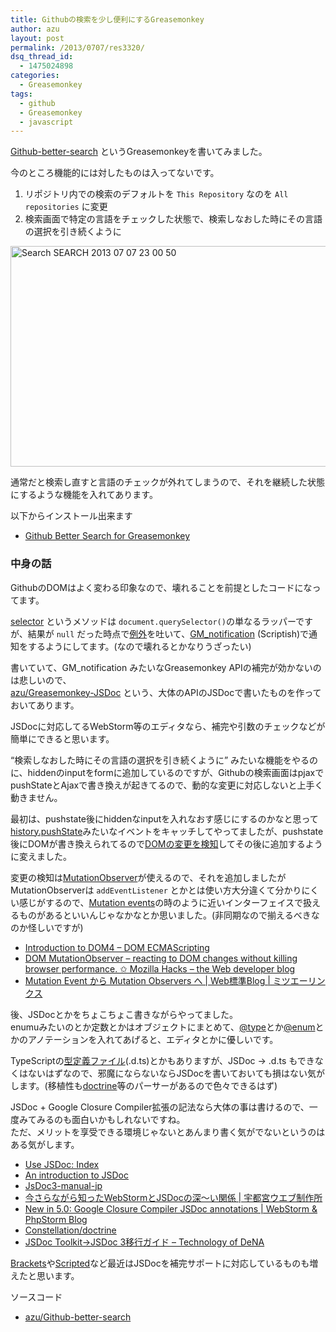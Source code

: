 ```yaml
---
title: Githubの検索を少し便利にするGreasemonkey
author: azu
layout: post
permalink: /2013/0707/res3320/
dsq_thread_id:
  - 1475024898
categories:
  - Greasemonkey
tags:
  - github
  - Greasemonkey
  - javascript
---
```

[Github-better-search][1] というGreasemonkeyを書いてみました。

今のところ機能的には対したものは入ってないです。

1.  リポジトリ内での検索のデフォルトを `This Repository` なのを `All repositories` に変更
2.  検索画面で特定の言語をチェックした状態で、検索しなおした時にその言語の選択を引き続くように

<img src="https://efcl.info/wp-content/uploads/2013/07/cb498ea76d7c8264f149a244cb6dc088.jpg" alt="Search  SEARCH 2013 07 07 23 00 50" title="Search · SEARCH 2013-07-07 23-00-50.jpg" border="0" width="600" height="353" />

通常だと検索し直すと言語のチェックが外れてしまうので、それを継続した状態にするような機能を入れてあります。

以下からインストール出来ます

*   [Github Better Search for Greasemonkey][2]

### 中身の話

GithubのDOMはよく変わる印象なので、壊れることを前提としたコードになってます。

[selector][3] というメソッドは `document.querySelector()`の単なるラッパーですが、結果が `null` だった時点で[例外][4]を吐いて、[GM_notification][5] (Scriptish)で通知をするようにしてます。(なので壊れるとかなりうざったい)

書いていて、GM_notification みたいなGreasemonkey APIの補完が効かないのは悲しいので、  
[azu/Greasemonkey-JSDoc][6] という、大体のAPIのJSDocで書いたものを作っておいてあります。

JSDocに対応してるWebStorm等のエディタなら、補完や引数のチェックなどが簡単にできると思います。

&#8220;検索しなおした時にその言語の選択を引き続くように&#8221; みたいな機能をやるのに、hiddenのinputをformに追加しているのですが、Githubの検索画面はpjaxでpushStateとAjaxで書き換えが起きてるので、動的な変更に対応しないと上手く動きません。

最初は、pushstate後にhiddenなinputを入れなおす感じにするのかなと思って[history.pushState][7]みたいなイベントをキャッチしてやってましたが、pushstate後にDOMが書き換えられてるので[DOMの変更を検知][8]してその後に追加するように変えました。

変更の検知は[MutationObserver][9]が使えるので、それを追加しましたがMutationObserverは `addEventListener` とかとは使い方大分違くて分かりにくい感じがするので、[Mutation events][10]の時のように近いインターフェイスで扱えるものがあるといいんじゃなかなとか思いました。(非同期なので揃えるべきなのか怪しいですが)

*   [Introduction to DOM4 &#8211; DOM ECMAScripting][11]
*   [DOM MutationObserver – reacting to DOM changes without killing browser performance. ✩ Mozilla Hacks – the Web developer blog][12]
*   [Mutation Event から Mutation Observers へ | Web標準Blog | ミツエーリンクス][13]

後、JSDocとかをちょこちょこ書きながらやってました。  
enumuみたいのとか定数とかはオブジェクトにまとめて、[@type][14]とか[@enum][15]とかのアノテーションを入れてあげると、エディタとかに優しいです。

TypeScriptの[型定義ファイル][16](.d.ts)とかもありますが、JSDoc -> .d.ts もできなくはないはずなので、邪魔にならないならJSDocを書いておいても損はない気がします。(移植性も[doctrine][17]等のパーサーがあるので色々できるはず)

JSDoc + Google Closure Compiler拡張の記法なら大体の事は書けるので、一度みてみるのも面白いかもしれないですね。  
ただ、メリットを享受できる環境じゃないとあんまり書く気がでないというのはある気がします。

*   [Use JSDoc: Index][18]
*   [An introduction to JSDoc][19]
*   [JsDoc3-manual-jp][20]
*   [今さらながら知ったWebStormとJSDocの深〜い関係 | 宇都宮ウエブ制作所][21]
*   [New in 5.0: Google Closure Compiler JSDoc annotations | WebStorm & PhpStorm Blog][22]
*   [Constellation/doctrine][23]
*   [JSDoc Toolkit→JSDoc 3移行ガイド &#8211; Technology of DeNA][24]

[Brackets][25]や[Scripted][26]など最近はJSDocを補完サポートに対応しているものも増えたと思います。

ソースコード

*   [azu/Github-better-search][27]

 [1]: https://github.com/azu/Github-better-search "Github-better-search"
 [2]: http://userscripts.org/scripts/show/172760 "Github Better Search for Greasemonkey"
 [3]: https://github.com/azu/Github-better-search/blob/a84bf9a798519d91bb809dc708e0670fd217202d/github-better-search.user.js#L136 "selector"
 [4]: https://github.com/azu/Github-better-search/blob/a84bf9a798519d91bb809dc708e0670fd217202d/github-better-search.user.js#L156
 [5]: https://github.com/scriptish/scriptish/wiki/GM_notification "GM_notification"
 [6]: https://github.com/azu/Greasemonkey-JSDoc "azu/Greasemonkey-JSDoc"
 [7]: http://stackoverflow.com/questions/4570093/how-to-get-notified-about-changes-of-the-history-via-history-pushstate "history.pushState"
 [8]: https://github.com/azu/Github-better-search/blob/a84bf9a798519d91bb809dc708e0670fd217202d/github-better-search.user.js#L19
 [9]: https://github.com/azu/Github-better-search/blob/a84bf9a798519d91bb809dc708e0670fd217202d/github-better-search.user.js#L180 "MutationObserver"
 [10]: https://developer.mozilla.org/en-US/docs/Web/Guide/DOM/Events/Mutation_events "Mutation events"
 [11]: http://domes.lingua.heliohost.org/webapi/intro-domcore1.html "Introduction to DOM4 - DOM ECMAScripting"
 [12]: https://hacks.mozilla.org/2012/05/dom-mutationobserver-reacting-to-dom-changes-without-killing-browser-performance/ "DOM MutationObserver – reacting to DOM changes without killing browser performance. ✩ Mozilla Hacks – the Web developer blog"
 [13]: http://standards.mitsue.co.jp/archives/001538.html "Mutation Event から Mutation Observers へ | Web標準Blog | ミツエーリンクス"
 [14]: http://usejsdoc.org/tags-type.html "@type"
 [15]: http://usejsdoc.org/tags-enum.html "@enum"
 [16]: https://github.com/borisyankov/DefinitelyTyped
 [17]: https://github.com/Constellation/doctrine "doctrine"
 [18]: http://usejsdoc.org/index.html "Use JSDoc: Index"
 [19]: http://www.2ality.com/2011/08/jsdoc-intro.html "An introduction to JSDoc"
 [20]: https://sites.google.com/site/jsdoc3manualjp/home "JsDoc3-manual-jp"
 [21]: http://utweb.jp/blog/archives/1501 "今さらながら知ったWebStormとJSDocの深〜い関係 | 宇都宮ウエブ制作所"
 [22]: http://blog.jetbrains.com/webide/2012/08/closure-syntax/ "New in 5.0: Google Closure Compiler JSDoc annotations | WebStorm & PhpStorm Blog"
 [23]: https://github.com/Constellation/doctrine "Constellation/doctrine"
 [24]: http://engineer.dena.jp/2013/05/migration-from-jsdoc2-to-jsdoc3.html "JSDoc Toolkit→JSDoc 3移行ガイド - Technology of DeNA"
 [25]: http://brackets.io/ "Brackets"
 [26]: https://github.com/scripted-editor/scripted "Scripted"
 [27]: https://github.com/azu/Github-better-search "azu/Github-better-search"
